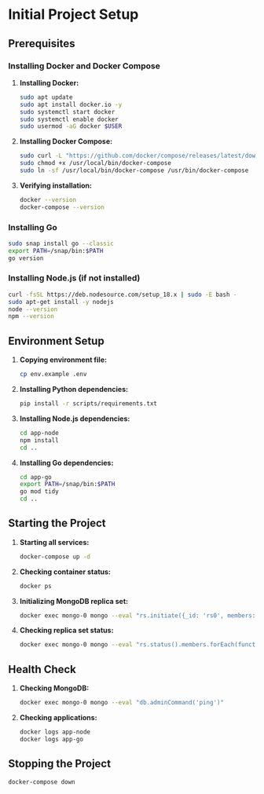 # Initial Project Setup

## Prerequisites

### Installing Docker and Docker Compose

1. **Installing Docker:**
   ```bash
   sudo apt update
   sudo apt install docker.io -y
   sudo systemctl start docker
   sudo systemctl enable docker
   sudo usermod -aG docker $USER
   ```

2. **Installing Docker Compose:**
   ```bash
   sudo curl -L "https://github.com/docker/compose/releases/latest/download/docker-compose-$(uname -s)-$(uname -m)" -o /usr/local/bin/docker-compose
   sudo chmod +x /usr/local/bin/docker-compose
   sudo ln -sf /usr/local/bin/docker-compose /usr/bin/docker-compose
   ```

3. **Verifying installation:**
   ```bash
   docker --version
   docker-compose --version
   ```

### Installing Go

```bash
sudo snap install go --classic
export PATH=/snap/bin:$PATH
go version
```

### Installing Node.js (if not installed)

```bash
curl -fsSL https://deb.nodesource.com/setup_18.x | sudo -E bash -
sudo apt-get install -y nodejs
node --version
npm --version
```

## Environment Setup

1. **Copying environment file:**
   ```bash
   cp env.example .env
   ```

2. **Installing Python dependencies:**
   ```bash
   pip install -r scripts/requirements.txt
   ```

3. **Installing Node.js dependencies:**
   ```bash
   cd app-node
   npm install
   cd ..
   ```

4. **Installing Go dependencies:**
   ```bash
   cd app-go
   export PATH=/snap/bin:$PATH
   go mod tidy
   cd ..
   ```

## Starting the Project

1. **Starting all services:**
   ```bash
   docker-compose up -d
   ```

2. **Checking container status:**
   ```bash
   docker ps
   ```

3. **Initializing MongoDB replica set:**
   ```bash
   docker exec mongo-0 mongo --eval "rs.initiate({_id: 'rs0', members: [{_id: 0, host: 'mongo-0:27017'}, {_id: 1, host: 'mongo-1:27017'}, {_id: 2, host: 'mongo-2:27017'}]})"
   ```

4. **Checking replica set status:**
   ```bash
   docker exec mongo-0 mongo --eval "rs.status().members.forEach(function(m) { print(m.name + ': ' + m.stateStr); });"
   ```

## Health Check

1. **Checking MongoDB:**
   ```bash
   docker exec mongo-0 mongo --eval "db.adminCommand('ping')"
   ```

2. **Checking applications:**
   ```bash
   docker logs app-node
   docker logs app-go
   ```

## Stopping the Project

```bash
docker-compose down
``` 
